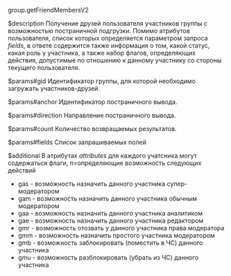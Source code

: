 group.getFriendMembersV2

$description
Получение друзей пользователя участников группы с возможностью постраничной подгрузки. Помимо атрибутов пользователя, 
список которых определяется параметром запроса _fields_, в ответе содержится также информация о том, какой статус, какая 
роль у участника, а также набор флагов, определяющих действия, допустимые по отношению к данному участнику со стороны
текущего пользователя.

$params#gid
Идентификатор группы, для которой необходимо загружать участников-друзей.

$params#anchor
Идентификатор постраничного вывода.

$params#direction
Направление постраничного вывода.

$params#count
Количество возвращаемых результатов.

$params#fields
Список запрашиваемых полей

$additional
В атрибутах _attributes_ для каждого учатсника могут содержаться флаги, п=определяющие возможность следующих действий
- gas - возможность назначить данного участника супер-модератором
- gam - возможность назначить данного участника обычным модератором 
- gaa - возможность назначить данного участника аналитиком 
- gae - возможность назначить данного участника редактором 
- gmr - возможность отозвать у данного участника права модератора
- gmm - возможность назначить простого участника модератором
- gmb - возможность заблокировать (поместить в ЧС) данного участника 
- gmu - возможность разблокировать (убрать из ЧС) данного участника